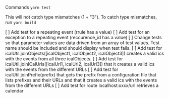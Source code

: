 Commands
`yarn test`

This will not catch type mismatches (1 + "3"). To catch type mismatches, run
`yarn build`

[ ] Add test for a repeating event (rrule has a value)
[ ] Add test for an exception to a repeating event (reccurence_id has a value)
[ ] Change tests so that parameter values are data driven from an array of test values. Test name should be included and should display when test fails.
[ ] Add test for icalUtil.joinObjects([icalObject1, icalObject2, icalObject3]) creates a valid ics with the events from all three icalObjects.
[ ] Add test for icalUtil.joinICalUrls([icalUrl1, icalUrl2, icalUrl3]) that it creates a valid ics with the events from the different URLs
[ ] Add test for icalUtil.joinPrefix(prefix) that gets the prefix from a configuration file that lists prefixes and their URLs and that it creates a valid ics with the events from the different URLs
[ ] Add test for route localhost:xxxx/url retrieves a calendar
